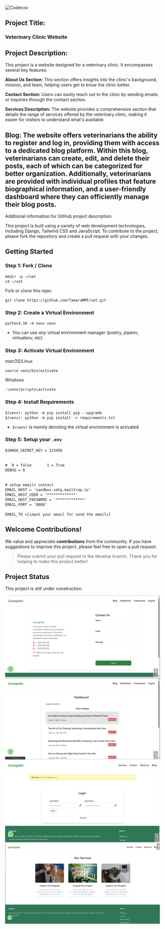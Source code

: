 ![Codecov](https://img.shields.io/codecov/c/github/tamarammt/vet)

## Project Title: 

### **Veterinary Clinic Website**

## Project Description:

This project is a website designed for a veterinary clinic. It encompasses several key features:

**About Us Section:** This section offers insights into the clinic's background, mission, and team, helping users get to know the clinic better.

**Contact Section:** Users can easily reach out to the clinic by sending emails or inquiries through the contact section.

**Services Description:** The website provides a comprehensive section that details the range of services offered by the veterinary clinic, making it easier for visitors to understand what's available.

## **Blog:** The website offers veterinarians the ability to register and log in, providing them with access to a dedicated blog platform. Within this blog, veterinarians can create, edit, and delete their posts, each of which can be categorized for better organization. Additionally, veterinarians are provided with individual profiles that feature biographical information, and a user-friendly dashboard where they can efficiently manage their blog posts.

Additional information for GitHub project description:

This project is built using a variety of web development technologies, including Django, Tailwind CSS and JavaScript.
To contribute to the project, please fork the repository and create a pull request with your changes.



## Getting Started

### Step 1: Fork / Clone


```
mkdir -p ~/vet
cd ~/vet
```


Fork or clone this repo:

```
git clone https://github.com/TamaraMMT/vet.git
```


### Step 2: Create a Virtual Environment

```
python3.10 -m venv venv
```

- You can use _any_ virtual environment manager (poetry, pipenv, virtualenv, etc)



### Step 3: Activate Virtual Environment
_macOS/Linux_

```
source venv/bin/activate
```

_Windows_

```
.\venv\Scripts\activate
```



### Step 4: Install Requirements


```
$(venv): python -m pip install pip --upgrade
$(venv): python -m pip install -r requirements.txt
```

- `$(venv)` is merely denoting the virtual environment is activated




### Step 5: Setup your `.env`

```
DJANGO_SECRET_KEY = 123456


#  0 = false       1 = True
DEBUG = 0


# setup emails contact
EMAIL_HOST = 'sandbox.smtp.mailtrap.io'
EMAIL_HOST_USER = '*************'
EMAIL_HOST_PASSWORD = '*************'
EMAIL_PORT = '8888'

EMAIL_TO =[input your email for send the emails]
```


## Welcome Contributions!

We value and appreciate **contributions** from the community. If you have suggestions to improve this project, please feel free to open a pull request.

> Please submit your pull request to the develop branch.
Thank you for helping to make this project better!


## Project Status

This project is still under construction.



<img src="https://github.com/TamaraMMT/vet/blob/main/images%20README/contact.png?raw=true"  >
<img src="https://github.com/TamaraMMT/vet/blob/main/images%20README/dashboard.png?raw=true" >
<img src="https://github.com/TamaraMMT/vet/blob/main/images%20README/logged%20out.png?raw=true"  >
<img src="https://github.com/TamaraMMT/vet/blob/main/images%20README/services.png?raw=true" >


